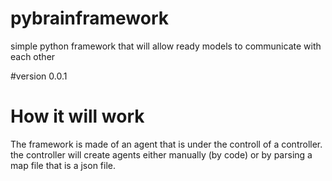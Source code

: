 # pybrainframework
simple python framework that will allow ready  models to communicate with each other

#version
0.0.1

# How it will work

The framework is made of an agent that is under the controll of a controller. the controller will create agents either manually (by code) or by parsing a map file that is a json file.
